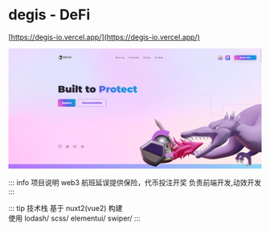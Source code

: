 # degis - DeFi

[https://degis-io.vercel.app/](https://degis-io.vercel.app/)

![alt text](image/degis.png)

::: info 项目说明
web3 航班延误提供保险，代币投注开奖
负责前端开发,动效开发
:::

::: tip 技术栈
基于 nuxt2\(vue2\) 构建  
使用 lodash/ scss/ elementui/ swiper/
:::
